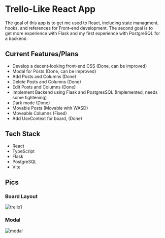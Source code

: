 # Trello-Like React App

The goal of this app is to get me used to React, including state managment, hooks, and references for Front-end development.
The second goal is to get more experience with Flask and my first experience with PostgreSQL for a backend.

## Current Features/Plans

- Develop a decent-looking front-end CSS (Done, can be improved)
- Modal for Posts (Done, can be improved)
- Add Posts and Columns (Done)
- Delete Posts and Columns (Done)
- Edit Posts and Columns (Done)
- Implement Backend using Flask and PostgresSQL (Implemented, needs some tightening)
- Dark mode (Done)
- Movable Posts (Movable with WASD)
- Moveable Columns (Fixed)
- Add UseContext for board, (Done)

## Tech Stack
- React
- TypeScript
- Flask
- PostgreSQL
- Vite

## Pics

### Board Layout

![trello1](https://github.com/user-attachments/assets/72c79682-8538-4229-ac60-83a8a81367a9)

### Modal

![modal](https://github.com/user-attachments/assets/0daf30c8-3864-4dff-93bf-17d75ad6e0c3)

